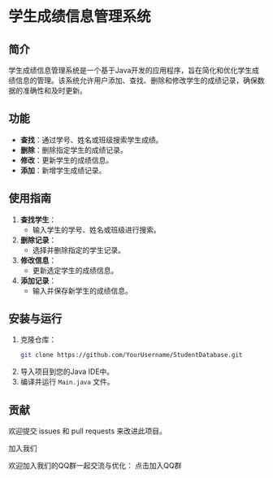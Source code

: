 # 学生成绩信息管理系统

## 简介
学生成绩信息管理系统是一个基于Java开发的应用程序，旨在简化和优化学生成绩信息的管理。该系统允许用户添加、查找、删除和修改学生的成绩记录，确保数据的准确性和及时更新。

## 功能
- **查找**：通过学号、姓名或班级搜索学生成绩。
- **删除**：删除指定学生的成绩记录。
- **修改**：更新学生的成绩信息。
- **添加**：新增学生成绩记录。

## 使用指南
1. **查找学生**：
   - 输入学生的学号、姓名或班级进行搜索。
2. **删除记录**：
   - 选择并删除指定的学生记录。
3. **修改信息**：
   - 更新选定学生的成绩信息。
4. **添加记录**：
   - 输入并保存新学生的成绩信息。

## 安装与运行
1. 克隆仓库：
   ```bash
   git clone https://github.com/YourUsername/StudentDatabase.git
   ```
2. 导入项目到您的Java IDE中。
3. 编译并运行 `Main.java` 文件。

## 贡献
欢迎提交 issues 和 pull requests 来改进此项目。

加入我们

欢迎加入我们的QQ群一起交流与优化：
点击加入QQ群
